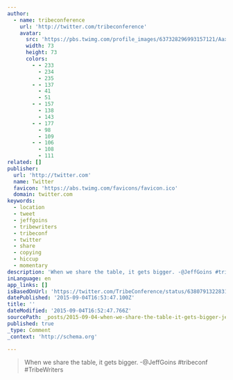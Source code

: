 ```yaml
---
author:
  - name: tribeconference
    url: 'http://twitter.com/tribeconference'
    avatar:
      src: 'https://pbs.twimg.com/profile_images/637328296993157121/AaxqTKh3_bigger.jpg'
      width: 73
      height: 73
      colors:
        - - 233
          - 234
          - 235
        - - 137
          - 41
          - 51
        - - 157
          - 138
          - 143
        - - 177
          - 98
          - 109
        - - 106
          - 108
          - 111
related: []
publisher:
  url: 'http://twitter.com'
  name: Twitter
  favicon: 'https://abs.twimg.com/favicons/favicon.ico'
  domain: twitter.com
keywords:
  - location
  - tweet
  - jeffgoins
  - tribewriters
  - tribeconf
  - twitter
  - share
  - copying
  - hiccup
  - momentary
description: 'When we share the table, it gets bigger. -@JeffGoins #tribeconf #TribeWriters'
inLanguage: en
app_links: []
isBasedOnUrl: 'https://twitter.com/TribeConference/status/638079132283174912'
datePublished: '2015-09-04T16:53:47.100Z'
title: ''
dateModified: '2015-09-04T16:52:47.766Z'
sourcePath: _posts/2015-09-04-when-we-share-the-table-it-gets-bigger-jeffgoins-tribec.md
published: true
_type: Comment
_context: 'http://schema.org'

---
```

> When we share the table&comma; it gets bigger&period; -&commat;JeffGoins &num;tribeconf &num;TribeWriters